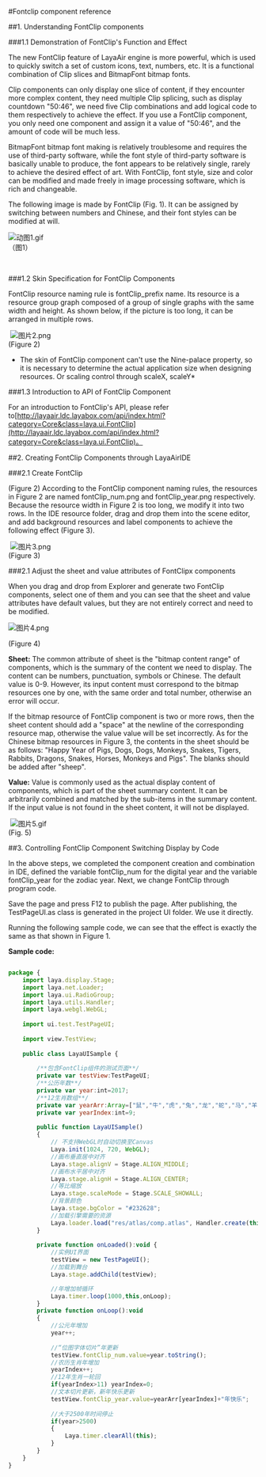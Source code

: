 #Fontclip component reference



##1. Understanding FontClip components

###1.1 Demonstration of FontClip's Function and Effect

The new FontClip feature of LayaAir engine is more powerful, which is used to quickly switch a set of custom icons, text, numbers, etc. It is a functional combination of Clip slices and BitmapFont bitmap fonts.

Clip components can only display one slice of content, if they encounter more complex content, they need multiple Clip splicing, such as display countdown "50:46", we need five Clip combinations and add logical code to them respectively to achieve the effect. If you use a FontClip component, you only need one component and assign it a value of "50:46", and the amount of code will be much less.

BitmapFont bitmap font making is relatively troublesome and requires the use of third-party software, while the font style of third-party software is basically unable to produce, the font appears to be relatively single, rarely to achieve the desired effect of art. With FontClip, font style, size and color can be modified and made freely in image processing software, which is rich and changeable.

The following image is made by FontClip (Fig. 1). It can be assigned by switching between numbers and Chinese, and their font styles can be modified at will.

​![动图1.gif](img/1.gif)<br/>（图1） 


​

###1.2 Skin Specification for FontClip Components

FontClip resource naming rule is fontClip_prefix name. Its resource is a resource group graph composed of a group of single graphs with the same width and height. As shown below, if the picture is too long, it can be arranged in multiple rows.



​	  ![图片2.png](img/2.png)<br/>
(Figure 2)

* The skin of FontClip component can't use the Nine-palace property, so it is necessary to determine the actual application size when designing resources. Or scaling control through scaleX, scaleY*

###1.3 Introduction to API of FontClip Component

For an introduction to FontClip's API, please refer to[http://layaair.ldc.layabox.com/api/index.html?category=Core&class=laya.ui.FontClip](http://layaair.ldc.layabox.com/api/index.html?category=Core&class=laya.ui.FontClip)。





##2. Creating FontClip Components through LayaAirIDE

###2.1 Create FontClip

(Figure 2) According to the FontClip component naming rules, the resources in Figure 2 are named fontClip_num.png and fontClip_year.png respectively. Because the resource width in Figure 2 is too long, we modify it into two rows. In the IDE resource folder, drag and drop them into the scene editor, and add background resources and label components to achieve the following effect (Figure 3).



​        ![图片3.png](img/3.png)<br/>
(Figure 3)



###2.1 Adjust the sheet and value attributes of FontClipx components

When you drag and drop from Explorer and generate two FontClip components, select one of them and you can see that the sheet and value attributes have default values, but they are not entirely correct and need to be modified.

​![图片4.png](img/4.png)<br/>

(Figure 4)

**Sheet:** 
The common attribute of sheet is the "bitmap content range" of components, which is the summary of the content we need to display. The content can be numbers, punctuation, symbols or Chinese. The default value is 0-9. However, its input content must correspond to the bitmap resources one by one, with the same order and total number, otherwise an error will occur.

If the bitmap resource of FontClip component is two or more rows, then the sheet content should add a "space" at the newline of the corresponding resource map, otherwise the value value will be set incorrectly. As for the Chinese bitmap resources in Figure 3, the contents in the sheet should be as follows: "Happy Year of Pigs, Dogs, Dogs, Monkeys, Snakes, Tigers, Rabbits, Dragons, Snakes, Horses, Monkeys and Pigs". The blanks should be added after "sheep".

**Value:**
Value is commonly used as the actual display content of components, which is part of the sheet summary content. It can be arbitrarily combined and matched by the sub-items in the summary content. If the input value is not found in the sheet content, it will not be displayed.







​        ![图片5.gif](img/5.gif)<br/>
(Fig. 5)



##3. Controlling FontClip Component Switching Display by Code

In the above steps, we completed the component creation and combination in IDE, defined the variable fontClip_num for the digital year and the variable fontClip_year for the zodiac year. Next, we change FontClip through program code.

Save the page and press F12 to publish the page. After publishing, the TestPageUI.as class is generated in the project UI folder. We use it directly.

Running the following sample code, we can see that the effect is exactly the same as that shown in Figure 1.

**Sample code:**


```javascript

package {
	import laya.display.Stage;
	import laya.net.Loader;
	import laya.ui.RadioGroup;
	import laya.utils.Handler;
	import laya.webgl.WebGL;
	
	import ui.test.TestPageUI;
	
	import view.TestView;
	
	public class LayaUISample {
		
		/**包含FontClip组件的测试页面**/
		private var testView:TestPageUI;
  		/**公历年数**/
		private var year:int=2017;
		/**12生肖数组**/
		private var yearArr:Array=["鼠","牛","虎","兔","龙","蛇","马","羊","猴","鸡","狗","猪"];
		private var yearIndex:int=9;
		
		public function LayaUISample() 
		{
			// 不支持WebGL时自动切换至Canvas
			Laya.init(1024, 720, WebGL);
			//画布垂直居中对齐
			Laya.stage.alignV = Stage.ALIGN_MIDDLE;
			//画布水平居中对齐
			Laya.stage.alignH = Stage.ALIGN_CENTER;
			//等比缩放
			Laya.stage.scaleMode = Stage.SCALE_SHOWALL;
			//背景颜色
			Laya.stage.bgColor = "#232628";
			//加载引擎需要的资源
			Laya.loader.load("res/atlas/comp.atlas", Handler.create(this, onLoaded));
		}
		
		private function onLoaded():void {
			//实例UI界面
			testView = new TestPageUI();
			//加载到舞台
			Laya.stage.addChild(testView);

          	//年增加帧循环
			Laya.timer.loop(1000,this,onLoop);
		}
		private function onLoop():void
		{
			//公元年增加
			year++;
			
			//“位图字体切片”年更新
			testView.fontClip_num.value=year.toString();
			//农历生肖年增加
			yearIndex++;
			//12年生肖一轮回
			if(yearIndex>11) yearIndex=0;
			//文本切片更新，新年快乐更新
			testView.fontClip_year.value=yearArr[yearIndex]+"年快乐";
			
			//大于2500年时间停止
			if(year>2500)
			{
				Laya.timer.clearAll(this);
			}
		}
	}
}
```



